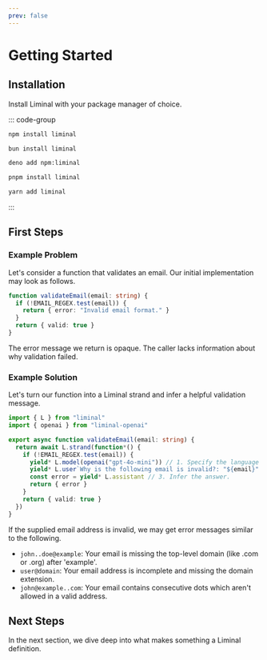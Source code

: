 ```yaml
---
prev: false
---
```


# Getting Started <Badge type="warning" text="beta" />

## Installation

Install Liminal with your package manager of choice.

::: code-group

```bash [npm]
npm install liminal
```

```bash [bun]
bun install liminal
```

```bash [deno]
deno add npm:liminal
```

```bash [pnpm]
pnpm install liminal
```

```bash [yarn]
yarn add liminal
```

:::

## First Steps

### Example Problem

Let's consider a function that validates an email. Our initial implementation
may look as follows.

```ts
function validateEmail(email: string) {
  if (!EMAIL_REGEX.test(email)) {
    return { error: "Invalid email format." }
  }
  return { valid: true }
}
```

The error message we return is opaque. The caller lacks information about why
validation failed.

### Example Solution

Let's turn our function into a Liminal strand and infer a helpful validation
message.

```ts {5,7-9}
import { L } from "liminal"
import { openai } from "liminal-openai"

export async function validateEmail(email: string) {
  return await L.strand(function*() {
    if (!EMAIL_REGEX.test(email)) {
      yield* L.model(openai("gpt-4o-mini")) // 1. Specify the language model.
      yield* L.user`Why is the following email is invalid?: "${email}".` // 2. Ask a question.
      const error = yield* L.assistant // 3. Infer the answer.
      return { error }
    }
    return { valid: true }
  })
}
```

If the supplied email address is invalid, we may get error messages similar to
the following.

- `john..doe@example`: Your email is missing the top-level domain (like .com or
  .org) after 'example'.
- `user@domain`: Your email address is incomplete and missing the domain
  extension.
- `john@example..com`: Your email contains consecutive dots which aren't allowed
  in a valid address.

## Next Steps

In the next section, we dive deep into what makes something a Liminal
definition.

